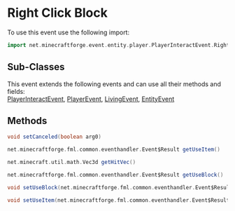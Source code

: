 # Right Click Block

To use this event use the following import:
```groovy
import net.minecraftforge.event.entity.player.PlayerInteractEvent.RightClickBlock
```

## Sub-Classes
This event extends the following events and can use all their methods and fields: <br>
[PlayerInteractEvent](player_interact_event.md), [PlayerEvent](../player_event/player_event.md), [LivingEvent](../living_event/living_event.md), [EntityEvent](../entity_event/entity_event.md)

## Methods
```groovy
void setCanceled(boolean arg0)
```

```groovy
net.minecraftforge.fml.common.eventhandler.Event$Result getUseItem()
```

```groovy
net.minecraft.util.math.Vec3d getHitVec()
```

```groovy
net.minecraftforge.fml.common.eventhandler.Event$Result getUseBlock()
```

```groovy
void setUseBlock(net.minecraftforge.fml.common.eventhandler.Event$Result arg0)
```

```groovy
void setUseItem(net.minecraftforge.fml.common.eventhandler.Event$Result arg0)
```
